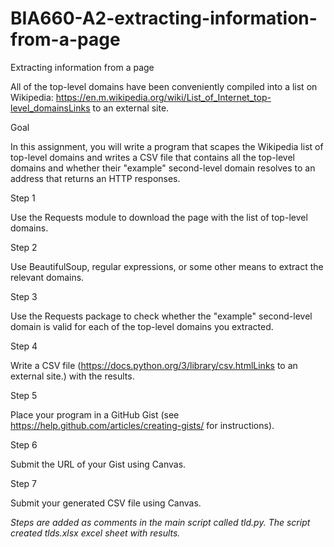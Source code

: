 # BIA660-A2-extracting-information-from-a-page
Extracting information from a page

All of the top-level domains have been conveniently compiled into a list on Wikipedia: https://en.m.wikipedia.org/wiki/List_of_Internet_top-level_domainsLinks to an external site.

Goal

In this assignment, you will write a program that scapes the Wikipedia list of top-level domains and writes a CSV file that contains all the top-level domains and whether their "example" second-level domain resolves to an address that returns an HTTP responses.

Step 1

Use the Requests module to download the page with the list of top-level domains.

Step 2

Use BeautifulSoup, regular expressions, or some other means to extract the relevant domains.

Step 3

Use the Requests package to check whether the "example" second-level domain is valid for each of the top-level domains you extracted.

Step 4

Write a CSV file (https://docs.python.org/3/library/csv.htmlLinks to an external site.) with the results.

Step 5

Place your program in a GitHub Gist (see https://help.github.com/articles/creating-gists/ for instructions).

Step 6

Submit the URL of your Gist using Canvas.

Step 7

Submit your generated CSV file using Canvas.


*Steps are added as comments in the main script called tld.py.*
*The script created tlds.xlsx excel sheet with results.*